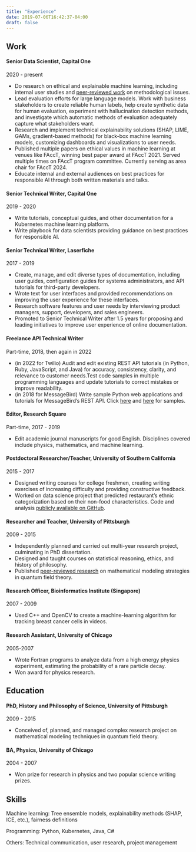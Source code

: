 ```yaml
---
title: "Experience"
date: 2019-07-06T16:42:37-04:00
draft: false
---
```


## Work

#### Senior Data Scientist, Capital One
2020 - present

- Do research on ethical and explainable machine learning, including internal user studies and [peer-reviewed work](/papers) on methodological issues.
- Lead evaluation efforts for large language models. Work with business stakeholders to create reliable human labels, help create synthetic data for human evaluation, experiment with hallucination detection methods, and investigate which automatic methods of evaluation adequately capture what stakeholders want.
- Research and implement technical explainability solutions (SHAP, LIME, GAMs, gradient-based methods) for black-box machine learning models, customizing dashboards and visualizations to user needs.
- Published multiple papers on ethical values in machine learning at venues like FAccT, winning best paper award at FAccT 2021. Served multiple times on FAccT program committee. Currently serving as area chair for FAccT 2024.
- Educate internal and external audiences on best practices for responsible AI through both written materials and talks.

#### Senior Technical Writer, Capital One
2019 - 2020

- Write tutorials, conceptual guides, and other documentation for a Kubernetes machine learning platform.
- Write playbook for data scientists providing guidance on best practices for responsible AI.

#### Senior Technical Writer, Laserfiche
2017 - 2019

- Create, manage, and edit diverse types of documentation, including user guides, configuration guides for systems administrators, and API tutorials for third-party developers.
- Wrote text for user interfaces and provided recommendations on improving the user experience for these interfaces.
- Research software features and user needs by interviewing product managers, support, developers, and sales engineers.
- Promoted to Senior Technical Writer after 1.5 years for proposing and leading initiatives to improve user experience of online documentation.

#### Freelance API Technical Writer
Part-time, 2018, then again in 2022

- (in 2022 for Twilio) Audit and edit existing REST API tutorials (in Python, Ruby, JavaScript, and  Java) for accuracy, consistency, clarity, and relevance to customer needs.Test code samples in multiple programming languages and update tutorials to correct mistakes or improve readability. 
- (in 2018 for MessageBird) Write sample Python web applications and tutorials for MessageBird’s REST API. Click [here](https://github.com/messagebirdguides/verify-voice-guide-python) and [here](https://github.com/messagebirdguides/notifications-guide-python) for samples.

#### Editor, Research Square
Part-time, 2017 - 2019

- Edit academic journal manuscripts for good English. Disciplines covered include physics, mathematics, and machine learning.

#### Postdoctoral Researcher/Teacher, University of Southern California
2015 - 2017

- Designed writing courses for college freshmen, creating writing exercises of increasing difficulty and providing constructive feedback.
- Worked on data science project that predicted restaurant’s ethnic categorization based on their non-food characteristics. Code and analysis [publicly available on GitHub](https://github.com/boltzmann-brain/yelp-restaurant-categories).

#### Researcher and Teacher, University of Pittsburgh
2009 - 2015

- Independently planned and carried out multi-year research project, culminating in PhD dissertation.
- Designed and taught courses on statistical reasoning, ethics, and history of philosophy.
- Published [peer-reviewed research](../papers/) on mathematical modeling strategies in quantum field theory.

#### Research Officer, Bioinformatics Institute (Singapore)
2007 - 2009

- Used C++ and OpenCV to create a machine-learning algorithm for tracking breast cancer cells in videos.

#### Research Assistant, University of Chicago
2005-2007

- Wrote Fortran programs to analyze data from a high energy physics experiment, estimating the probability of a rare particle decay.
- Won award for physics research.

## Education

#### PhD, History and Philosophy of Science, University of Pittsburgh
2009 - 2015

- Conceived of, planned, and managed complex research project on mathematical modeling techniques in quantum field theory.

#### BA, Physics, University of Chicago
2004 - 2007

- Won prize for research in physics and two popular science writing prizes.

## Skills

Machine learning: Tree ensemble models, explainability methods (SHAP, ICE, etc.), fairness definitions

Programming: Python, Kubernetes, Java, C#

Others: Technical communication, user research, project management